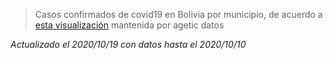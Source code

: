 > Casos confirmados de covid19 en Bolivia por municipio, de acuerdo a [esta visualización](https://datosagt2020.carto.com/builder/c1cdf57c-a007-4f3f-883a-c25ebdc50986/embed) mantenida por agetic datos

_Actualizado el 2020/10/19 con datos hasta el 2020/10/10_

